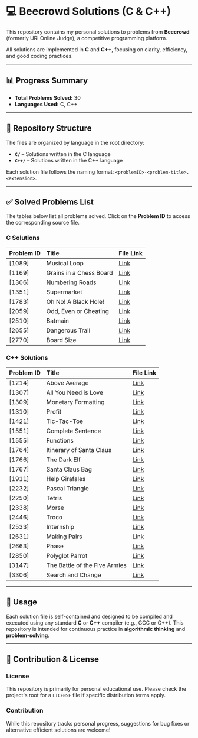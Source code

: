 # 💻 Beecrowd Solutions (C & C++)

This repository contains my personal solutions to problems from **Beecrowd** (formerly URI Online Judge), a competitive programming platform.

All solutions are implemented in **C** and **C++**, focusing on clarity, efficiency, and good coding practices.

---

## 📊 Progress Summary

* **Total Problems Solved:** 30
* **Languages Used:** C, C++

---

## 📂 Repository Structure

The files are organized by language in the root directory:

* **`C/`** – Solutions written in the C language
* **`C++/`** – Solutions written in the C++ language

Each solution file follows the naming format: `<problemID>-<problem-title>.<extension>`.

---

## ✅ Solved Problems List

The tables below list all problems solved. Click on the **Problem ID** to access the corresponding source file.

### **C Solutions**
| Problem ID | Title | File Link |
| :----------| :------| :---------- |
| [1089] | Musical Loop | [Link](C/1089-musical-loop.c) |
| [1169] | Grains in a Chess Board | [Link](C/1169-grains-in-a-chess-board.c) |
| [1306] | Numbering Roads | [Link](C/1306-numbering-roads.c) |
| [1351] | Supermarket | [Link](C/1351-supermarket.c) |
| [1783] | Oh No! A Black Hole! | [Link](C/1783-oh-no-a-black-hole.c) |
| [2059] | Odd, Even or Cheating | [Link](C/2059-odd-even-or-cheating.c) |
| [2510] | Batmain | [Link](C/2510-batmain.c) |
| [2655] | Dangerous Trail | [Link](C/2655-dangerous-trail.c) |
| [2770] | Board Size | [Link](C/2770-board-size.c) |

### **C++ Solutions**
| Problem ID | Title | File Link |
| :----------| :------| :---------- |
| [1214] | Above Average | [Link](C++/1214-above-average.cpp) |
| [1307] | All You Need is Love | [Link](C++/1307-all-you-need-is-love.cpp) |
| [1309] | Monetary Formatting | [Link](C++/1309-monetary-formatting.cpp) |
| [1310] | Profit | [Link](C++/1310-profit.cpp) |
| [1421] | Tic-Tac-Toe | [Link](C++/1421-tic-tac-toe.cpp) |
| [1551] | Complete Sentence | [Link](C++/1551-complete-sentence.cpp) |
| [1555] | Functions | [Link](C++/1555-functions.cpp) |
| [1764] | Itinerary of Santa Claus | [Link](C++/1764-itinerary-of-santa-claus.cpp) |
| [1766] | The Dark Elf | [Link](C++/1766-the-dark-elf.cpp) |
| [1767] | Santa Claus Bag | [Link](C++/1767-santa-claus-bag.cpp) |
| [1911] | Help Girafales | [Link](C++/1911-help-girafales.cpp) |
| [2232] | Pascal Triangle | [Link](C++/2232-pascal-triangle.cpp) |
| [2250] | Tetris | [Link](C++/2250-tetris.cpp) |
| [2338] | Morse | [Link](C++/2338-morse.cpp) |
| [2446] | Troco | [Link](C++/2446-troco.cpp) |
| [2533] | Internship | [Link](C++/2533-internship.cpp) |
| [2631] | Making Pairs | [Link](C++/2631-making-pairs.cpp) |
| [2663] | Phase | [Link](C++/2663-phase.cpp) |
| [2850] | Polyglot Parrot | [Link](C++/2850-polyglot-parrot.cpp) |
| [3147] | The Battle of the Five Armies | [Link](C++/3147-the-battle-of-the-five-armies.cpp) |
| [3306] | Search and Change | [Link](C++/3306-search-and-change.cpp) |

---

## 🚀 Usage

Each solution file is self-contained and designed to be compiled and executed using any standard **C** or **C++** compiler (e.g., GCC or G++). This repository is intended for continuous practice in **algorithmic thinking** and **problem-solving**.

---

## 🤝 Contribution & License

### License

This repository is primarily for personal educational use. Please check the project's root for a `LICENSE` file if specific distribution terms apply.

### Contribution

While this repository tracks personal progress, suggestions for bug fixes or alternative efficient solutions are welcome!